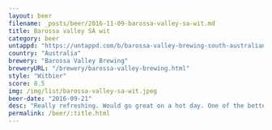 ```yaml
---
layout: beer
filename: _posts/beer/2016-11-09-barossa-valley-sa-wit.md
title: Barossa valley SA wit
category: beer
untappd: "https://untappd.com/b/barossa-valley-brewing-south-australian-wit/1600525"
country: "Australia"
brewery: "Barossa Valley Brewing"
breweryURL: "/brewery/barossa-valley-brewing.html"
style: "Witbier"
score: 8.5
img: /img/list/barossa-valley-sa-wit.jpeg
beer-date: "2016-09-21"
desc: "Really refreshing. Would go great on a hot day. One of the better wit beers I've had"
permalink: /beer/:title.html
---
```

